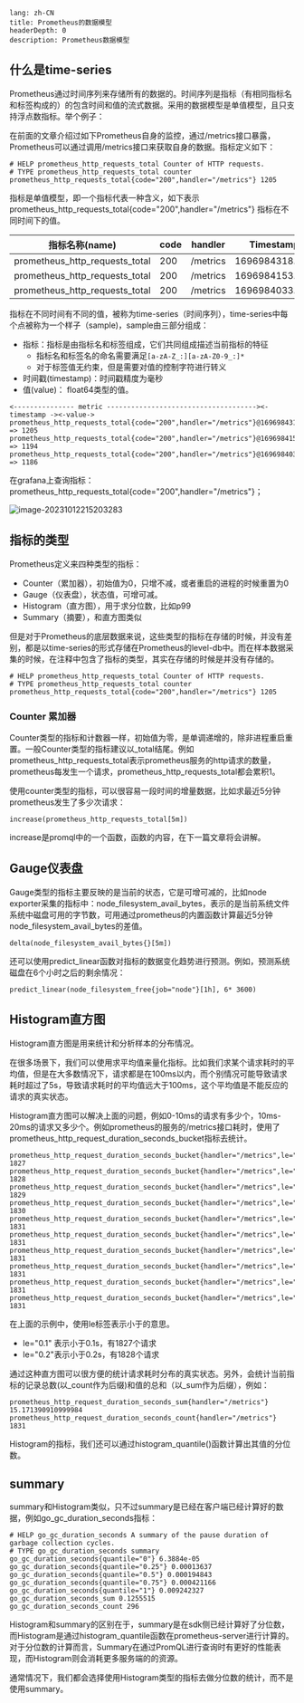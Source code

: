 ```
lang: zh-CN
title: Prometheus的数据模型
headerDepth: 0
description: Prometheus数据模型
```

## 什么是time-series 

Prometheus通过时间序列来存储所有的数据的。时间序列是指标（有相同指标名和标签构成的）的包含时间和值的流式数据。采用的数据模型是单值模型，且只支持浮点数指标。举个例子：

在前面的文章介绍过如下Prometheus自身的监控，通过/metrics接口暴露，Prometheus可以通过调用/metrics接口来获取自身的数据。指标定义如下：

```
# HELP prometheus_http_requests_total Counter of HTTP requests.
# TYPE prometheus_http_requests_total counter
prometheus_http_requests_total{code="200",handler="/metrics"} 1205
```

指标是单值模型，即一个指标代表一种含义，如下表示prometheus_http_requests_total{code="200",handler="/metrics"} 指标在不同时间下的值。

| 指标名称(__name__)             | code | handler  | Timestamp      | Value |
| ------------------------------ | ---- | -------- | -------------- | ----- |
| prometheus_http_requests_total | 200  | /metrics | 1696984318.82  | 1205  |
| prometheus_http_requests_total | 200  | /metrics | 1696984153.822 | 1194  |
| prometheus_http_requests_total | 200  | /metrics | 1696984033.817 | 1186  |

指标在不同时间有不同的值，被称为time-series（时间序列），time-series中每个点被称为一个样子（sample)，sample由三部分组成：

- 指标：指标是由指标名和标签组成，它们共同组成描述当前指标的特征
  - 指标名和标签名的命名需要满足`[a-zA-Z_:][a-zA-Z0-9_:]*`
  - 对于标签值无约束，但是需要对值的控制字符进行转义
- 时间戳(timestamp)：时间戳精度为毫秒
- 值(value)： float64类型的值。

```
<--------------- metric -------------------------------------><-timestamp -><-value->
prometheus_http_requests_total{code="200",handler="/metrics"}@1696984318.82 => 1205
prometheus_http_requests_total{code="200",handler="/metrics"}@1696984153.822 => 1194
prometheus_http_requests_total{code="200",handler="/metrics"}@1696984033.817 => 1186
```

在grafana上查询指标：prometheus_http_requests_total{code="200",handler="/metrics"}；

![image-20231012215203283](https://static.javajike.com/img/2023/10/12/image-20231012215203283.png)



## 指标的类型



Prometheus定义来四种类型的指标：

- Counter（累加器），初始值为0，只增不减，或者重启的进程的时候重置为0
- Gauge（仪表盘），状态值，可增可减。
- Histogram（直方图），用于求分位数，比如p99
- Summary（摘要），和直方图类似

但是对于Prometheus的底层数据来说，这些类型的指标在存储的时候，并没有差别，都是以time-series的形式存储在Prometheus的level-db中。而在样本数据采集的时候，在注释中包含了指标的类型，其实在存储的时候是并没有存储的。

```
# HELP prometheus_http_requests_total Counter of HTTP requests.
# TYPE prometheus_http_requests_total counter
prometheus_http_requests_total{code="200",handler="/metrics"} 1205
```

###  Counter 累加器

Counter类型的指标和计数器一样，初始值为零，是单调递增的，除非进程重启重置。一般Counter类型的指标建议以_total结尾。例如prometheus_http_requests_total表示prometheus服务的http请求的数量，prometheus每发生一个请求，prometheus_http_requests_total都会累积1。

使用counter类型的指标，可以很容易一段时间的增量数据，比如求最近5分钟prometheus发生了多少次请求：

```
increase(prometheus_http_requests_total[5m])
```

increase是promql中的一个函数，函数的内容，在下一篇文章将会讲解。



## Gauge仪表盘

Gauge类型的指标主要反映的是当前的状态，它是可增可减的，比如node exporter采集的指标中：node_filesystem_avail_bytes，表示的是当前系统文件系统中磁盘可用的字节数，可用通过prometheus的内置函数计算最近5分钟node_filesystem_avail_bytes的差值。

```
delta(node_filesystem_avail_bytes{}[5m])
```

还可以使用predict_linear函数对指标的数据变化趋势进行预测。例如，预测系统磁盘在6个小时之后的剩余情况：

```
predict_linear(node_filesystem_free{job="node"}[1h], 6* 3600)
```



## Histogram直方图

Histogram直方图是用来统计和分析样本的分布情况。

在很多场景下，我们可以使用求平均值来量化指标。比如我们求某个请求耗时的平均值，但是在大多数情况下，请求都是在100ms以内，而个别情况可能导致请求耗时超过了5s，导致请求耗时的平均值远大于100ms，这个平均值是不能反应的请求的真实状态。

Histogram直方图可以解决上面的问题，例如0-10ms的请求有多少个，10ms-20ms的请求又多少个。例如prometheus的服务的/metrics接口耗时，使用了prometheus_http_request_duration_seconds_bucket指标去统计。

```
prometheus_http_request_duration_seconds_bucket{handler="/metrics",le="0.1"} 1827
prometheus_http_request_duration_seconds_bucket{handler="/metrics",le="0.2"} 1828
prometheus_http_request_duration_seconds_bucket{handler="/metrics",le="0.4"} 1829
prometheus_http_request_duration_seconds_bucket{handler="/metrics",le="1"} 1830
prometheus_http_request_duration_seconds_bucket{handler="/metrics",le="3"} 1831
prometheus_http_request_duration_seconds_bucket{handler="/metrics",le="8"} 1831
prometheus_http_request_duration_seconds_bucket{handler="/metrics",le="20"} 1831
prometheus_http_request_duration_seconds_bucket{handler="/metrics",le="60"} 1831
prometheus_http_request_duration_seconds_bucket{handler="/metrics",le="120"} 1831
prometheus_http_request_duration_seconds_bucket{handler="/metrics",le="+Inf"} 1831
```

在上面的示例中，使用le标签表示小于的意思。

- le="0.1" 表示小于0.1s，有1827个请求
- le="0.2"表示小于0.2s，有1828个请求

通过这种直方图可以很方便的统计请求耗时分布的真实状态。另外，会统计当前指标的记录总数(以_count作为后缀)和值的总和（以_sum作为后缀），例如：

```
prometheus_http_request_duration_seconds_sum{handler="/metrics"} 15.171390910999984
prometheus_http_request_duration_seconds_count{handler="/metrics"} 1831
```



Histogram的指标，我们还可以通过histogram_quantile()函数计算出其值的分位数。



##  summary 

summary和Histogram类似，只不过summary是已经在客户端已经计算好的数据，例如go_gc_duration_seconds指标：

```
# HELP go_gc_duration_seconds A summary of the pause duration of garbage collection cycles.
# TYPE go_gc_duration_seconds summary
go_gc_duration_seconds{quantile="0"} 6.3884e-05
go_gc_duration_seconds{quantile="0.25"} 0.00013637
go_gc_duration_seconds{quantile="0.5"} 0.000194843
go_gc_duration_seconds{quantile="0.75"} 0.000421166
go_gc_duration_seconds{quantile="1"} 0.009242327
go_gc_duration_seconds_sum 0.1255515
go_gc_duration_seconds_count 296
```

Histogram和summary的区别在于，summary是在sdk侧已经计算好了分位数，而Histogram是通过histogram_quantile函数在prometheus-server进行计算的。对于分位数的计算而言，Summary在通过PromQL进行查询时有更好的性能表现，而Histogram则会消耗更多服务端的的资源。

通常情况下，我们都会选择使用Histogram类型的指标去做分位数的统计，而不是使用summary。











